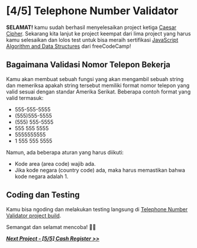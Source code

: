 # [4/5] Telephone Number Validator

**SELAMAT!** kamu sudah berhasil menyelesaikan project ketiga [Caesar Cipher](https://github.com/dipintoo/freeCodeCamp_Caesars-Cipher). Sekarang kita lanjut ke project keempat dari lima project yang harus kamu selesaikan dan lolos test untuk bisa meraih sertifikasi [JavaScript Algorithm and Data Structures](https://www.freecodecamp.org/learn/javascript-algorithms-and-data-structures/) dari freeCodeCamp!

## Bagaimana Validasi Nomor Telepon Bekerja

Kamu akan membuat sebuah fungsi yang akan mengambil sebuah string dan memeriksa apakah string tersebut memiliki format nomor telepon yang valid sesuai dengan standar Amerika Serikat. Beberapa contoh format yang valid termasuk:

- 555-555-5555
- (555)555-5555
- (555) 555-5555
- 555 555 5555
- 5555555555
- 1 555 555 5555

Namun, ada beberapa aturan yang harus diikuti:

- Kode area (area code) wajib ada.
- Jika kode negara (country code) ada, maka harus memastikan bahwa kode negara adalah 1.

## Coding dan Testing

Kamu bisa ngoding dan melakukan testing langsung di [Telephone Number Validator project build](https://www.freecodecamp.org/learn/javascript-algorithms-and-data-structures/javascript-algorithms-and-data-structures-projects/telephone-number-validator).  


Semangat dan selamat mencoba! 🚀📜  


[***Next Project - [5/5] Cash Register >>***]()
